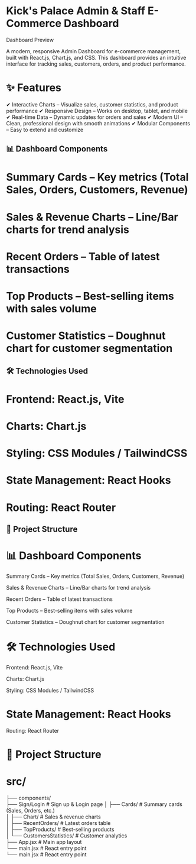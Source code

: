 # Kick's Palace Admin & Staff E-Commerce Dashboard
Dashboard Preview

A modern, responsive Admin Dashboard for e-commerce management, built with React.js, Chart.js, and CSS. This dashboard provides an intuitive interface for tracking sales, customers, orders, and product performance.

# ✨ Features
✔ Interactive Charts – Visualize sales, customer statistics, and product performance
✔ Responsive Design – Works on desktop, tablet, and mobile
✔ Real-time Data – Dynamic updates for orders and sales
✔ Modern UI – Clean, professional design with smooth animations
✔ Modular Components – Easy to extend and customize

## 📊 Dashboard Components
# Summary Cards – Key metrics (Total Sales, Orders, Customers, Revenue)

# Sales & Revenue Charts – Line/Bar charts for trend analysis

# Recent Orders – Table of latest transactions

# Top Products – Best-selling items with sales volume

# Customer Statistics – Doughnut chart for customer segmentation

## 🛠 Technologies Used
# Frontend: React.js, Vite

# Charts: Chart.js

# Styling: CSS Modules / TailwindCSS 

# State Management: React Hooks

# Routing: React Router 

## 📂 Project Structure

# 📊 Dashboard Components
 Summary Cards – Key metrics (Total Sales, Orders, Customers, Revenue)

 Sales & Revenue Charts – Line/Bar charts for trend analysis

 Recent Orders – Table of latest transactions

 Top Products – Best-selling items with sales volume

 Customer Statistics – Doughnut chart for customer segmentation

# 🛠 Technologies Used
 Frontend: React.js, Vite

 Charts: Chart.js

 Styling: CSS Modules / TailwindCSS 

# State Management: React Hooks

 Routing: React Router 

# 📂 Project Structure


# src/  
├── components/  
    ├── Sign/Login        # Sign up & Login page
│   ├── Cards/           # Summary cards (Sales, Orders, etc.)  
│   ├── Chart/           # Sales & revenue charts  
│   ├── RecentOrders/    # Latest orders table  
│   ├── TopProducts/     # Best-selling products  
│   └── CustomersStatistics/ # Customer analytics  
├── App.jsx             # Main app layout  
└── main.jsx           # React entry point  
└── main.jsx           # React entry point  
